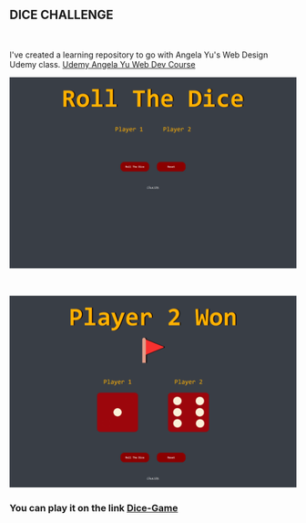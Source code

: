 ## DICE CHALLENGE

<br>

I've created a learning repository to go with Angela Yu's Web Design Udemy class. [Udemy Angela Yu Web Dev Course](https://www.udemy.com/course/the-complete-web-development-bootcamp/)

![Dice_1](https://github.com/cankskrk/DICE-CHALLENGE/blob/a818bdf3ce5e4b4a60e39a84ce88c211ea721860/images/diceChallenge1.png)

<br>

![Dice_2](https://github.com/cankskrk/DICE-CHALLENGE/blob/811d268b1ee8096de760fe86c0477c143fb83197/images/diceChallenge2.png)

### You can play it on the link [Dice-Game](https://dice-challenge-78eac.web.app/)
